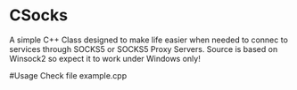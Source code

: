 # CSocks
A simple C++ Class designed to make life easier when needed to connec to services through SOCKS5 or SOCKS5 Proxy Servers. Source is based on Winsock2 so expect it to work under Windows only!

#Usage
Check file example.cpp

